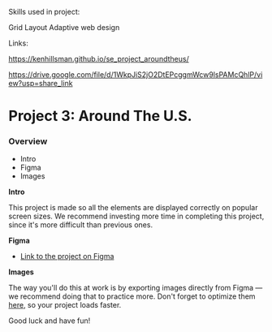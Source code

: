 Skills used in project:

Grid Layout
Adaptive web design

Links:

https://kenhillsman.github.io/se_project_aroundtheus/

https://drive.google.com/file/d/1WkpJiS2jO2DtEPcggmWcw9lsPAMcQhlP/view?usp=share_link

# Project 3: Around The U.S.

### Overview

- Intro
- Figma
- Images

**Intro**

This project is made so all the elements are displayed correctly on popular screen sizes. We recommend investing more time in completing this project, since it's more difficult than previous ones.

**Figma**

- [Link to the project on Figma](https://www.figma.com/file/ii4xxsJ0ghevUOcssTlHZv/Sprint-3%3A-Around-the-US?node-id=0%3A1)

**Images**

The way you'll do this at work is by exporting images directly from Figma — we recommend doing that to practice more. Don't forget to optimize them [here](https://tinypng.com/), so your project loads faster.

Good luck and have fun!

